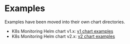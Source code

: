 # Examples

Examples have been moved into their own chart directories.

* K8s Monitoring Helm chart v1.x: [v1 chart examples](../charts/k8s-monitoring-v1/docs/examples)
* K8s Monitoring Helm chart v2.x: [v2 chart examples](../charts/k8s-monitoring/docs/examples)
